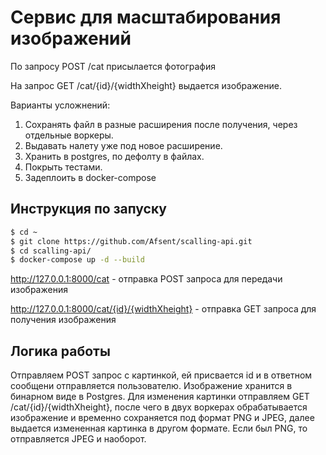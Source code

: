 # Cервис для масштабирования изображений

По запросу POST /cat присылается фотография

На запрос GET /cat/{id}/{widthXheight} выдается изображение.

Варианты усложнений:
1. Сохранять файл в разные расширения после получения, через
отдельные воркеры.
2. Выдавать налету уже под новое расширение.
3. Хранить в postgres, по дефолту в файлах.
4. Покрыть тестами.
5. Задеплоить в docker-compose


## Инструкция по запуску
```bash
$ cd ~
$ git clone https://github.com/Afsent/scalling-api.git
$ cd scalling-api/
$ docker-compose up -d --build
```
http://127.0.0.1:8000/cat - отправка POST запроса для передачи изображения

http://127.0.0.1:8000/cat/{id}/{widthXheight} - отправка GET запроса для получения изображения

## Логика работы
Отправляем POST запрос с картинкой, ей присвается id и в ответном сообщени отправляется пользователю. Изображение хранится в бинарном виде в Postgres.
Для изменения картинки отправляем GET /cat/{id}/{widthXheight}, после чего в двух воркерах обрабатывается изображение и временно сохраняется под формат PNG и JPEG, далее выдается измененная картинка в другом формате. Если был PNG, то отправляется JPEG и наоборот.
